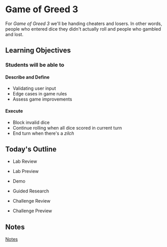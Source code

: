 # Game of Greed 3

For _Game of Greed 3_ we'll be handing cheaters and losers. In other words, people who entered dice they didn't actually roll and people who gambled and lost.

## Learning Objectives

### Students will be able to

#### Describe and Define

- Validating user input
- Edge cases in game rules
- Assess game improvements

#### Execute

- Block invalid dice
- Continue rolling when all dice scored in current turn
- End turn when there's a _zilch_

## Today's Outline

- Lab Review
- Lab Preview

- Demo
- Guided Research

- Challenge Review
- Challenge Preview

## Notes

[Notes](./Notes.md)
